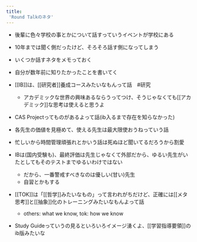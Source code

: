 ```yaml
---
title:
 'Round Talkのネタ'
---
```


- 後輩に色々学校の事とかについて話すっていうイベントが学校にある
- 10年までは聞く側だったけど、そろそろ話す側になってしまう
- いくつか話すネタをメモっておく

- 自分が数年前に知りたかったことを書いてく
- [[IB]]は、[[研究者]]養成コースみたいなもんって話　#研究
    - アカデミックな世界の興味あるならうってつけ、そうじゃなくても[[アカデミック]]な思考は使えると思うよ
- CAS Projectってものがあるよって話(ib入るまで存在を知らなかった)
- 各先生の価値を見極めて、使える先生は最大限使おうねっていう話
- 忙しいから時間管理頑張れとかいう話は死ぬほど聞いてるだろうから割愛
- IBは(国内受験も)、最終評価は先生じゃなくて外部だから、ゆるい先生がいたとしてもそのテストまでゆるいわけではない
    - だから、一番警戒すべきなのは優しい(甘い)先生
    - 自習とかもする
- [[TOK]]は「[[哲学]]みたいなもの」って言われがちだけど、正確には[[メタ思考]]と[[抽象]]化のトレーニングみたいなもんよって話
    - others: what we know, tok: how we know
- Study Guideっていうの見るといろいろイメージ湧くよ、[[学習指導要領]]のib版みたいな
